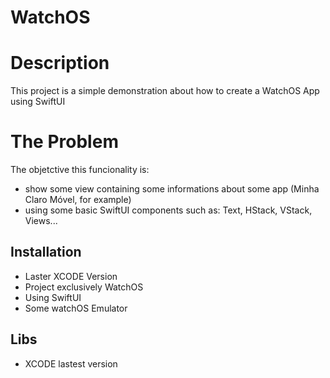 # WatchOS

# Description
This project is a simple demonstration about how to create a WatchOS App using SwiftUI

# The Problem
The objetctive this funcionality is:
- show some view containing some informations about some app (Minha Claro Móvel, for example)
- using some basic SwiftUI components such as: Text, HStack, VStack, Views...

## Installation

- Laster XCODE Version
- Project exclusively WatchOS
- Using SwiftUI
- Some watchOS Emulator

## Libs
- XCODE lastest version